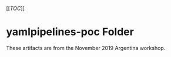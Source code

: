 [[_TOC_]]

# yamlpipelines-poc Folder
These artifacts are from the November 2019 Argentina workshop.
